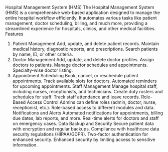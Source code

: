 Hospital Management System (HMS)
The Hospital Management System (HMS) is a comprehensive web-based application designed to manage the entire hospital workflow efficiently. It automates various tasks like patient management, doctor scheduling, billing, and much more, providing a streamlined experience for hospitals, clinics, and other medical facilities.
Features
1. Patient Management
Add, update, and delete patient records.
Maintain medical history, diagnostic reports, and prescriptions.
Search patients by name, ID, or other criteria.
2. Doctor Management
Add, update, and delete doctor profiles.
Assign doctors to patients.
Manage doctor schedules and appointments.
Specialty-wise doctor listing.
3. Appointment Scheduling
Book, cancel, or reschedule patient appointments.
Track available slots for doctors.
Automated reminders for upcoming appointments.
Staff Management
Manage hospital staff, including nurses, receptionists, and technicians.
Create duty rosters and schedules for staff.
Track staff attendance and leave records.
Role-Based Access Control
Admins can define roles (admin, doctor, nurse, receptionist, etc.).
Role-based access to different modules and data.
 Notifications and Alerts
Automated notifications for appointments, billing due dates, lab reports, and more.
Real-time alerts for doctors and staff on emergency cases.
Data Backup and Security
Secure patient data with encryption and regular backups.
Compliance with healthcare data security regulations (HIPAA/GDPR).
Two-factor authentication for enhanced security.
Enhanced security by limiting access to sensitive information.
